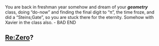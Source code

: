 You are back in freshman year somehow and dream of your _**geometry**_ class, doing “do-now” and finding the final digit to “π”, the time froze, and did a “Steins;Gate”, so you are stuck there for the eternity. Somehow with Xavier in the class also. - BAD END

## [Re:Zero](../README.md)?